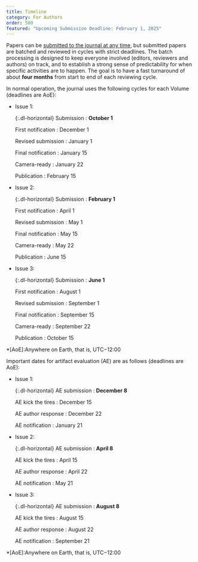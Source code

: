 ```yaml
---
title: Timeline
category: For Authors
order: 500
featured: "Upcoming Submission Deadline: February 1, 2025"
---
```

Papers can be [submitted to the journal at any time](/submission/), but submitted papers are batched and reviewed in cycles with strict deadlines. The batch processing is designed to keep everyone involved (editors, reviewers and authors) on track, and to establish a strong sense of predictability for when specific activities are to happen. The goal is to have a fast turnaround of about **four months** from start to end of each reviewing cycle.

In normal operation, the journal uses the following cycles for each Volume (deadlines are AoE):

* Issue 1:

  {:.dl-horizontal}
  Submission
  : **October 1**

  First notification
  : December 1

  Revised submission
  : January 1

  Final notification
  : January 15

  Camera-ready
  : January 22

  Publication
  : February 15

* Issue 2:

  {:.dl-horizontal}
  Submission
  : **February 1**

  First notification
  : April 1

  Revised submission
  : May 1

  Final notification
  : May 15

  Camera-ready
  : May 22

  Publication
  : June 15

* Issue 3:

  {:.dl-horizontal}
  Submission
  : **June 1**

  First notification
  : August 1

  Revised submission
  : September 1

  Final notification
  : September 15

  Camera-ready
  : September 22

  Publication
  : October 15

*[AoE]:Anywhere on Earth, that is, UTC−12:00

Important dates for artifact evaluation (AE) are as follows (deadlines are AoE):


* Issue 1:

  {:.dl-horizontal}
  AE submission
  : **December 8**

  AE kick the tires
  : December 15

  AE author response
  : December 22

  AE notification
  : January 21

* Issue 2:

  {:.dl-horizontal}
  AE submission
  : **April 8**

  AE kick the tires
  : April 15

  AE author response
  : April 22

  AE notification
  : May 21

* Issue 3:

  {:.dl-horizontal}
  AE submission
  : **August 8**

  AE kick the tires
  : August 15

  AE author response
  : August 22

  AE notification
  : September 21


*[AoE]:Anywhere on Earth, that is, UTC−12:00
